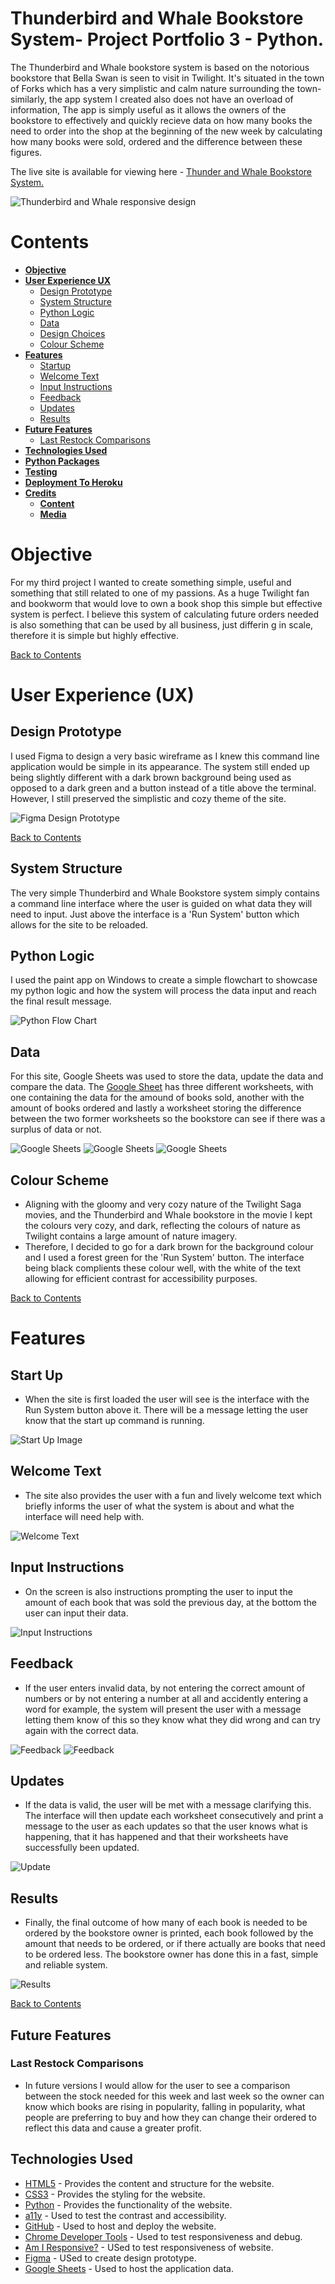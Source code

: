 # **Thunderbird and Whale Bookstore System- Project Portfolio 3 - Python.**

The Thunderbird and Whale bookstore system is based on the notorious bookstore that Bella Swan is seen to visit in Twilight. It's situated in the town of Forks which has a very simplistic and calm nature surrounding the town- similarly, the app system I created also does not have an overload of information, The app is simply useful as it allows the owners of the bookstore to effectively and quickly recieve data on how many books the need to order into the shop at the beginning of the new week by calculating how many books were sold, ordered and the difference between these figures.

The live site is available for viewing here - <a href="https://***" target="_blank" rel="noopener">Thunder and Whale Bookstore System.</a>

![Thunderbird and Whale responsive design](assets/images/readme-images/responsiveness.png)

# Contents

* [**Objective**](<#objective>)
* [**User Experience UX**](<#user-experience-ux>)
    * [Design Prototype](<#design-prototype>)
    * [System Structure](<#system-structure>)
    * [Python Logic](<#python-logic>)
    * [Data](<#data>)
    * [Design Choices](<#design-choices>)
    * [Colour Scheme](<#colour-scheme>)
* [**Features**](<#features>)
    * [Startup](<#startup>)
    * [Welcome Text](<#welcome-text>)
    * [Input Instructions](<#input-instructions>)
    * [Feedback](<#feedback>)
    * [Updates](<#updates>)
    * [Results](<#results>)
* [**Future Features**](<#future-features>)
    * [Last Restock Comparisons](<#last-restock-comparisons>)
* [**Technologies Used**](<#technologies-used>)
* [**Python Packages**](<#python-packages>)
* [**Testing**](<#testing>)
* [**Deployment To Heroku**](<#deployment-to-heroku>)
* [**Credits**](<#credits>)
    * [**Content**](<#content>)
    * [**Media**](<#media>)

# Objective

For my third project I wanted to create something simple, useful and something that still related to one of my passions. As a huge Twilight fan and bookworm that would love to own a book shop this simple but effective system is perfect. I believe this system of calculating future orders needed is also something that can be used by all business, just differin g in scale, therefore it is simple but highly effective.

[Back to Contents](<#contents>) 

# User Experience (UX)

## Design Prototype

I used Figma to design a very basic wireframe as I knew this command line application would be simple in its appearance. The system still ended up being slightly different with a dark brown background being used as opposed to a dark green and a button instead of a title above the terminal. However, I still preserved the simplistic and cozy theme of the site.

![Figma Design Prototype](assets/images/readme-images/Figma.png)

[Back to Contents](<#contents>)

## System Structure

The very simple Thunderbird and Whale Bookstore system simply contains a command line interface where the user is guided on what data they will need to input. Just above the interface is a 'Run System' button which allows for the site to be reloaded.

## Python Logic

I used the paint app on Windows to create a simple flowchart to showcase my python logic and how the system will process the data input and reach the final result message.

![Python Flow Chart](assets/images/readme-images/project%203%20flow.png)

## Data

For this site, Google Sheets was used to store the data, update the data and compare the data. The [Google Sheet](https://docs.google.com/spreadsheets/d/1jorvEpWdPbdxXYKE7Tm0hVA3ahgTq5oP5v7CksHYmNc/edit#gid=1680754323) has three different worksheets, with one containing the data for the amound of books sold, another with the amount of books ordered and lastly a worksheet storing the difference between the two former worksheets so the bookstore can see if there was a surplus of data or not.

![Google Sheets](assets/images/readme-images/sold.png)
![Google Sheets](assets/images/readme-images/ordered.png)
![Google Sheets](assets/images/readme-images/difference.png)

## Colour Scheme
-  Aligning with the gloomy and very cozy nature of the Twilight Saga movies, and the Thunderbird and Whale bookstore in the movie I kept the colours very cozy, and dark, reflecting the colours of nature as Twilight contains a large amount of nature imagery.
- Therefore, I decided to go for a dark brown for the background colour and I used a forest green for the 'Run System' button. The interface being black complients these colour well, with the white of the text allowing for efficient contrast for accessibility purposes.

[Back to Contents](<#contents>)

# Features

## Start Up

* When the site is first loaded the user will see is the interface with the Run System button above it. There will be a message letting the user know that the start up command is running.

![Start Up Image](assets/images/readme-images/start%20up.png)

## Welcome Text

* The site also provides the user with a fun and lively welcome text which briefly informs the user of what the system is about and what the interface will need help with.

![Welcome Text](assets/images/readme-images/start%20up.png)

## Input Instructions

* On the screen is also instructions prompting the user to input the amount of each book that was sold the previous day, at the bottom the user can input their data.

![Input Instructions](assets/images/readme-images/start%20up.png)

## Feedback

* If the user enters invalid data, by not entering the correct amount of numbers or by not entering a number at all and accidently entering a word for example, the system will present the user with a message letting them know of this so they know what they did wrong and can try again with the correct data.

![Feedback](assets/images/readme-images/invalid%20values%20msg.png)
![Feedback](assets/images/readme-images/word%20not%20number.png)

## Updates

* If the data is valid, the user will be met with a message clarifying this. The interface will then update each worksheet consecutively and print a message to the user as each updates so that the user knows what is happening, that it has happened and that their worksheets have successfully been updated.

![Update](assets/images/readme-images/valid%20data.png)

## Results 

* Finally, the final outcome of how many of each book is needed to be ordered by the bookstore owner is printed, each book followed by the amount that needs to be ordered, or if there actually are books that need to be ordered less. The bookstore owner has done this in a fast, simple and reliable system.

![Results](assets/images/readme-images/results.png)

[Back to Contents](<#contents>)

## Future Features

### Last Restock Comparisons

* In future versions I would allow for the user to see a comparison between the stock needed for this week and last week so the owner can know which books are rising in popularity, falling in popularity, what people are preferring to buy and how they can change their ordered to reflect this data and cause a greater profit.

## Technologies Used

* [HTML5](https://en.wikipedia.org/wiki/HTML) - Provides the content and structure for the website.
* [CSS3](https://en.wikipedia.org/wiki/CSS) - Provides the styling for the website.
* [Python](https://en.wikipedia.org/wiki/Python_(programming_language)) - Provides the functionality of the website.
* [a11y](https://color.a11y.com/Contrast/) - Used to test the contrast and accessibility.
* [GitHub](https://github.com/) - Used to host and deploy the website.
* [Chrome Developer Tools](https://developer.chrome.com/docs/devtools/) - Used to test responsiveness and debug.
* [Am I Responsive?](https://ui.dev/amiresponsive) - USed to test responsiveness of website.
* [Figma](https://www.figma.com/files/recent?fuid=1098191112256560055) - USed to create design prototype.
* [Google Sheets](https://www.google.co.uk/sheets/about/) - Used to host the application data.




